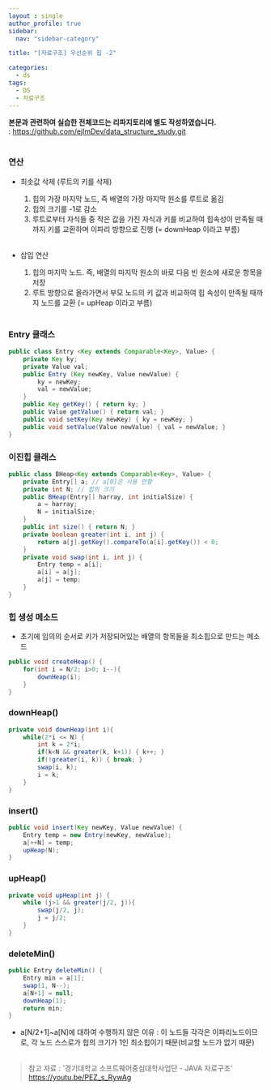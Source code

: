 ```yaml
---
layout : single
author_profile: true
sidebar: 
  nav: "sidebar-category"

title: "[자료구조] 우선순위 힙 -2"

categories:
  - ds
tags:
  - DS
  - 자료구조
---
```


**본문과 관련하여 실습한 전체코드는 리파지토리에 별도 작성하였습니다.**<br>
: https://github.com/ejImDev/data_structure_study.git<br><br>


### 연산
- 최솟값 삭제 (루트의 키를 삭제)<br>
	1. 힙의 가장 마지막 노드, 즉 배열의 가장 마지막 원소를 루트로 옮김<br>
	2. 힙의 크기를 -1로 감소<br>
	3. 루트로부터 자식들 중 작은 값을 가진 자식과 키를 비교하여 힙속성이 만족될 때까지 키를 교환하며 이파리 방향으로 진행 (= downHeap 이라고 부름)<br><br>

- 삽입 연산<br>
	1.  힙의 마지막 노드. 즉, 배열의 마지막 원소의 바로 다음 빈 원소에 새로운 항목을 저장<br>
	2. 루트 방향으로 올라가면서 부모 노드의 키 값과 비교하여 힙 속성이 만족될 때까지 노드를 교환 (= upHeap 이라고 부름) <br><br>

### Entry 클래스
``` java
public class Entry <Key extends Comparable<Key>, Value> {
	private Key ky;
	private Value val;
	public Entry (Key newKey, Value newValue) {
		ky = newKey;
		val = newValue;
	}
	public Key getKey() { return ky; }
	public Value getValue() { return val; }
	public void setKey(Key newKey) { ky = newKey; }
	public void setValue(Value newValue) { val = newValue; }
}
```

### 이진힙 클래스
``` java
public class BHeap<Key extends Comparable<Key>, Value> {
	private Entry[] a; // a[0]은 사용 안함
	private int N; // 힙의 크기
	public BHeap(Entry[] harray, int initialSize) {
		a = harray;
		N = initialSize;
	}
	public int size() { return N; }
	private boolean greater(int i, int j) {
		return a[j].getKey().compareTo(a[i].getKey()) < 0; 
	}
	private void swap(int i, int j) {
		Entry temp = a[i];
		a[i] = a[j];
		a[j] = temp;
	}
}
```

### 힙 생성 메소드
- 초기에 임의의 순서로 키가 저장되어있는 배열의 항목들을 최소힙으로 만드는 메소드<br>
``` java
public void createHeap() {
	for(int i = N/2; i>0; i--){
		downHeap(i);
	}
}
```

### downHeap()
``` java
private void downHeap(int i){
	while(2*i <= N) {
		int k = 2*i;
		if(k<N && greater(k, k+1)) { k++; }
		if(!greater(i, k)) { break; }
		swap(i, k);
		i = k;
	}
}
```

### insert()
``` java
public void insert(Key newKey, Value newValue) {
	Entry temp = new Entry(newKey, newValue);
	a[++N] = temp;
	upHeap(N);
}
```

### upHeap()
``` java
private void upHeap(int j) {
	while (j>1 && greater(j/2, j)){
		swap(j/2, j);
		j = j/2;
	}
}
```

### deleteMin()
``` java
public Entry deleteMin() {
	Entry min = a[1];
	swap(1, N--);
	a[N+1] = null;
	downHeap(1);
	return min;
}
```
- a[N/2+1]~a[N]에 대하여 수행하지 않은 이유 : 이 노드들 각각은 이파리노드이므로, 각 노드 스스로가 힙의 크기가 1인 최소힙이기 때문(비교할 노드가 없기 때문)<br><br>

> 참고 자료 : '경기대학교 소프트웨어중심대학사업단 - JAVA 자료구조' https://youtu.be/PEZ_s_RywAg
